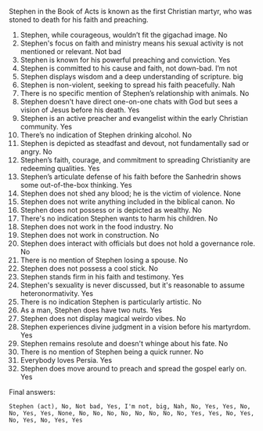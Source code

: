 Stephen in the Book of Acts is known as the first Christian martyr, who was stoned to death for his faith and preaching.

1. Stephen, while courageous, wouldn’t fit the gigachad image. No
2. Stephen's focus on faith and ministry means his sexual activity is not mentioned or relevant. Not bad
3. Stephen is known for his powerful preaching and conviction. Yes
4. Stephen is committed to his cause and faith, not down-bad. I’m not
5. Stephen displays wisdom and a deep understanding of scripture. big
6. Stephen is non-violent, seeking to spread his faith peacefully. Nah
7. There is no specific mention of Stephen’s relationship with animals. No
8. Stephen doesn't have direct one-on-one chats with God but sees a vision of Jesus before his death. Yes
9. Stephen is an active preacher and evangelist within the early Christian community. Yes
10. There’s no indication of Stephen drinking alcohol. No
11. Stephen is depicted as steadfast and devout, not fundamentally sad or angry. No
12. Stephen’s faith, courage, and commitment to spreading Christianity are redeeming qualities. Yes
13. Stephen’s articulate defense of his faith before the Sanhedrin shows some out-of-the-box thinking. Yes
14. Stephen does not shed any blood; he is the victim of violence. None
15. Stephen does not write anything included in the biblical canon. No
16. Stephen does not possess or is depicted as wealthy. No
17. There's no indication Stephen wants to harm his children. No
18. Stephen does not work in the food industry. No
19. Stephen does not work in construction. No
20. Stephen does interact with officials but does not hold a governance role. No
21. There is no mention of Stephen losing a spouse. No
22. Stephen does not possess a cool stick. No
23. Stephen stands firm in his faith and testimony. Yes
24. Stephen's sexuality is never discussed, but it's reasonable to assume heteronormativity. Yes
25. There is no indication Stephen is particularly artistic. No
26. As a man, Stephen does have two nuts. Yes
27. Stephen does not display magical weirdo vibes. No
28. Stephen experiences divine judgment in a vision before his martyrdom. Yes
29. Stephen remains resolute and doesn't whinge about his fate. No
30. There is no mention of Stephen being a quick runner. No
31. Everybody loves Persia. Yes
32. Stephen does move around to preach and spread the gospel early on. Yes

Final answers:

```Stephen (act), No, Not bad, Yes, I'm not, big, Nah, No, Yes, Yes, No, No, Yes, Yes, None, No, No, No, No, No, No, No, No, Yes, Yes, No, Yes, No, Yes, No, Yes, Yes```